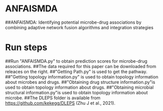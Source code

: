 # ANFAISMDA
##ANFAISMDA: Identifying potential microbe-drug associations by combining adaptive network fusion algorithms and integration strategies
# Run steps
##Run "ANFAISMDA.py" to obtain prediction scores for microbe-drug associations.
##The data required for this paper can be downloaded from releaces on the right.
##"Getting Path.py" is used to get the pathway.
##"Getting topology information.py" is used to obtain topology information about microbes and drugs.
##"Obtaining drug structure information.py"is used to obtain topology information about drugs.
##"Obtaining microbial structural information.py"is used to obtain topology information about microbe.
##The DLEPS folder is available from https://github.com/kekegg/DLEPS (Zhu J et al., 2021).
